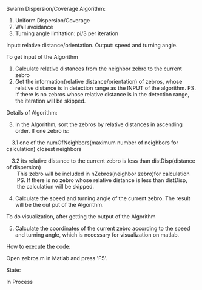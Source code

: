 Swarm Dispersion/Coverage Algorithm:

1. Uniform Dispersion/Coverage
2. Wall avoidance
3. Turning angle limitation: pi/3 per iteration

Input: relative distance/orientation.
Output: speed and turning angle.

To get input of the Algorithm
1. Calculate relative distances from the neighbor zebro to the current zebro
2. Get the information(relative distance/orientation) of zebros, whose relative
   distance is in detection range as the INPUT of the algorithm.
PS. If there is no zebros whose relative distance is in the detection range,
   the iteration will be skipped.

Details of Algorithm:

3. In the Algorithm, sort the zebros by relative distances in ascending order.
   If one zebro is: 

&emsp;3.1 one of the numOfNeighbors(maximum number of neighbors for calculation) closest neighbors

&emsp;3.2 its relative distance to the current zebro is less than distDisp(distance of dispersion)  
&emsp;&emsp;This zebro will be included in nZebros(neighbor zebro)for calculation  
&emsp;&emsp;PS. If there is no zebro whose relative distance is less than distDisp,  
&emsp;&emsp;the calculation will be skipped.

4. Calculate the speed and turning angle of the current zebro. The result 
   will be the out put of the Algorithm.

To do visualization, after getting the output of the Algorithm

5. Calculate the coordinates of the current zebro according to the speed and
   turning angle, which is necessary for visualization on matlab. 

How to execute the code:

Open zebros.m in Matlab and press 'F5'.

State:

In Process
